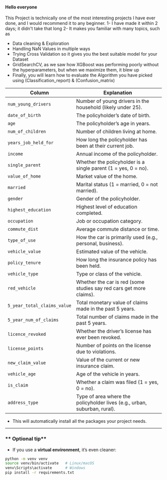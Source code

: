 #### Hello everyone 

This Project is technically one of the most interesting projects I have ever done, and I would recommend it to any beginner.
1- I have made it within 2 days; it didn't take that long 
2- It makes you familiar with many topics, such as 
  - Data cleaning & Exploration
  - Handling NaN Values in multiple ways
  - Trying Cross Validation so it gives you the best suitable model for your Dataset
  - GridSearchCV, as we saw how XGBoost was performing poorly without the hyperparameters, but when we maximize them, it blew up
  - Finally, you will learn how to evaluate the Algorithm you have picked using (Classification_report) & (Confusion_matrix)

| Column                      | Explanation                                                               |
| --------------------------- | ------------------------------------------------------------------------- |
| `num_young_drivers`         | Number of young drivers in the household (likely under 25).               |
| `date_of_birth`             | The policyholder’s date of birth.                                         |
| `age`                       | The policyholder’s age in years.                                          |
| `num_of_children`           | Number of children living at home.                                        |
| `years_job_held_for`        | How long the policyholder has been at their current job.                  |
| `income`                    | Annual income of the policyholder.                                        |
| `single_parent`             | Whether the policyholder is a single parent (1 = yes, 0 = no).            |
| `value_of_home`             | Market value of the home.                                                 |
| `married`                   | Marital status (1 = married, 0 = not married).                            |
| `gender`                    | Gender of the policyholder.                                               |
| `highest_education`         | Highest level of education completed.                                     |
| `occupation`                | Job or occupation category.                                               |
| `commute_dist`              | Average commute distance or time.                                         |
| `type_of_use`               | How the car is primarily used (e.g., personal, business).                 |
| `vehicle_value`             | Estimated value of the vehicle.                                           |
| `policy_tenure`             | How long the insurance policy has been held.                              |
| `vehicle_type`              | Type or class of the vehicle.                                             |
| `red_vehicle`               | Whether the car is red (some studies say red cars get more claims).       |
| `5_year_total_claims_value` | Total monetary value of claims made in the past 5 years.                  |
| `5_year_num_of_claims`      | Total number of claims made in the past 5 years.                          |
| `licence_revoked`           | Whether the driver’s license has ever been revoked.                       |
| `license_points`            | Number of points on the license due to violations.                        |
| `new_claim_value`           | Value of the current or new insurance claim.                              |
| `vehicle_age`               | Age of the vehicle in years.                                              |
| `is_claim`                  | Whether a claim was filed (1 = yes, 0 = no).                              |
| `address_type`              | Type of area where the policyholder lives (e.g., urban, suburban, rural). |

- This will automatically install all the packages your project needs.  

---

### ** Optional tip**

- If you use a **virtual environment**, it’s even cleaner:  

```bash
python -m venv venv
source venv/bin/activate   # Linux/macOS
venv\Scripts\activate      # Windows
pip install -r requirements.txt
